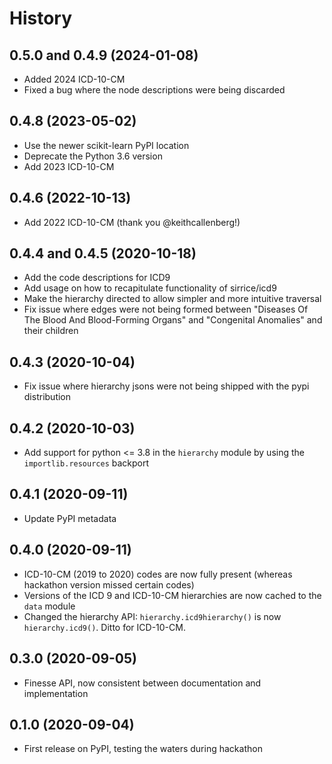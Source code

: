 # History

## 0.5.0 and 0.4.9 (2024-01-08)

- Added 2024 ICD-10-CM
- Fixed a bug where the node descriptions were being discarded

## 0.4.8 (2023-05-02)

- Use the newer scikit-learn PyPI location
- Deprecate the Python 3.6 version
- Add 2023 ICD-10-CM

## 0.4.6 (2022-10-13)

- Add 2022 ICD-10-CM (thank you @keithcallenberg!)

## 0.4.4 and 0.4.5 (2020-10-18)

- Add the code descriptions for ICD9
- Add usage on how to recapitulate functionality of sirrice/icd9
- Make the hierarchy directed to allow simpler and more intuitive traversal
- Fix issue where edges were not being formed between "Diseases Of The Blood And Blood-Forming Organs" and "Congenital Anomalies" and their children

## 0.4.3 (2020-10-04)

- Fix issue where hierarchy jsons were not being shipped with the pypi distribution

## 0.4.2 (2020-10-03)

- Add support for python <= 3.8 in the `hierarchy` module by using the `importlib.resources` backport

## 0.4.1 (2020-09-11)

- Update PyPI metadata

## 0.4.0 (2020-09-11)

- ICD-10-CM (2019 to 2020) codes are now fully present (whereas hackathon version missed certain codes)
- Versions of the ICD 9 and ICD-10-CM hierarchies are now cached to the `data` module
- Changed the hierarchy API: `hierarchy.icd9hierarchy()` is now `hierarchy.icd9()`. Ditto for ICD-10-CM.

## 0.3.0 (2020-09-05)

- Finesse API, now consistent between documentation and implementation

## 0.1.0 (2020-09-04)

- First release on PyPI, testing the waters during hackathon
